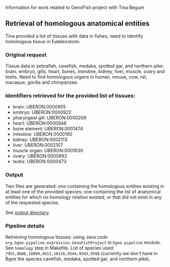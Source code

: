 Information for work related to GenoFish project with Tina Begum

## Retrieval of homologous anatomical entities

Tina provided a list of tissues with data in fishes, need to identify homologous tissue in Euteleostomi.

### Original request

Tissue data in zebrafish, cavefish, medaka, spotted gar, and northern pike: brain, embryo, gills,
heart, bones, intestine, kidney, liver, muscle, ovary and testis.
Need to find homologous organs in human, mouse, cow, rat, macaque, gorilla and chimpanzee.

### Identifiers retrieved for the provided list of tissues:

* brain: UBERON:0000955
* embryo: UBERON:0000922
* pharyngeal gill: UBERON:0000206
* heart: UBERON:0000948
* bone element: UBERON:0001474
* intestine: UBERON:0000160
* kidney: UBERON:0002113
* liver: UBERON:0002107
* muscle organ: UBERON:0001630
* ovary: UBERON:0000992
* testis: UBERON:0000473

### Output

Two files are generated: one containing the homologous entities existing in at least one of the provided species;
one containing the list of anatomical entities for which no homology relation existed, or that did not exist
in any of the requested species.

See [output directory](../../../generated_files/collaboration/genofish/).

### Pipeline details

Retrieving homologous tissues: using Java code `org.bgee.pipeline.expression.GenoFishProject`
in `bgee-pipeline` module. See `homology` step in Makefile. List of species used:
`7955,9606,10090,9913,10116,9544,9593,9598` (currently we don't have in Bgee the species cavefish,
medaka, spotted gar, and northern pike).